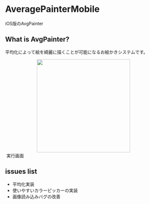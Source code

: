 # AveragePainterMobile
iOS版のAvgPainter

## What is AvgPainter?
平均化によって絵を綺麗に描くことが可能になるお絵かきシステムです。

<div style="text-align:center;"><img src="https://github.com/nshhhin/AveragePainterMobile/blob/master/demo1.gif" width="auto" height="300px"></div>
  実行画面


## issues list
- 平均化実装
- 使いやすいカラーピッカーの実装
- 画像読み込みバグの改善


